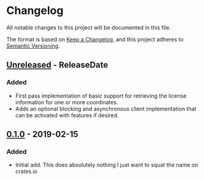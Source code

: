 # Changelog
All notable changes to this project will be documented in this file.

The format is based on [Keep a Changelog](https://keepachangelog.com/en/1.0.0/),
and this project adheres to [Semantic Versioning](https://semver.org/spec/v2.0.0.html).

<!-- next-header -->
## [Unreleased] - ReleaseDate
### Added
- First pass implementation of basic support for retrieving the license information for one or more coordinates.
- Adds an optional blocking and asynchronous client implementation that can be activated with features if desired.

## [0.1.0] - 2019-02-15
### Added
- Initial add. This does absolutely nothing I just want to squat the name on crates.io

<!-- next-url -->
[Unreleased]: https://github.com/EmbarkStudios/clearly-defined/compare/0.1.0...HEAD
[0.1.0]: https://github.com/EmbarkStudios/clearly-defined/releases/tag/0.1.0
